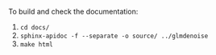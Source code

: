 To build and check the documentation:

1. `cd docs/`
2. `sphinx-apidoc -f --separate -o source/ ../glmdenoise`
3. `make html`
